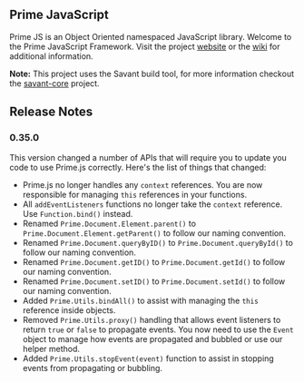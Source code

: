 ## Prime JavaScript

Prime JS is an Object Oriented namespaced JavaScript library.
Welcome to the Prime JavaScript Framework. Visit the project [website](http://inversoft.github.io/prime.js) or the [wiki](https://github.com/inversoft/prime.js/wiki) for additional information.

**Note:** This project uses the Savant build tool, for more information checkout the [savant-core](https://github.com/inversoft/savant-core) project.

## Release Notes

### 0.35.0

This version changed a number of APIs that will require you to update you code to use Prime.js correctly. Here's the list of things that changed:

* Prime.js no longer handles any `context` references. You are now responsible for managing `this` references in your functions.
* All `addEventListeners` functions no longer take the `context` reference. Use `Function.bind()` instead.
* Renamed `Prime.Document.Element.parent()` to `Prime.Document.Element.getParent()` to follow our naming convention.
* Renamed `Prime.Document.queryByID()` to `Prime.Document.queryById()` to follow our naming convention.
* Renamed `Prime.Document.getID()` to `Prime.Document.getId()` to follow our naming convention.
* Renamed `Prime.Document.setID()` to `Prime.Document.setId()` to follow our naming convention.
* Added `Prime.Utils.bindAll()` to assist with managing the `this` reference inside objects.
* Removed `Prime.Utils.proxy()` handling that allows event listeners to return `true` or `false` to propagate events. You now need to use the `Event` object to manage how events are propagated and bubbled or use our helper method.
* Added `Prime.Utils.stopEvent(event)` function to assist in stopping events from propagating or bubbling. 
